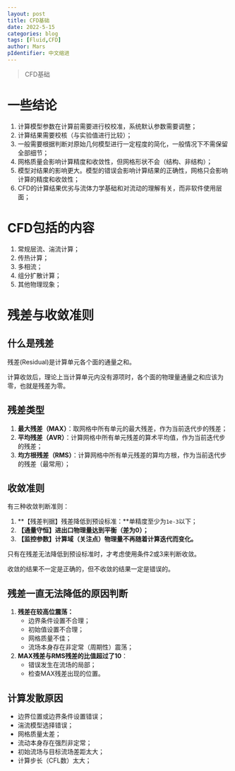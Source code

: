```yaml
---
layout: post
title: CFD基础
date: 2022-5-15
categories: blog
tags: [Fluid,CFD]
author: Mars
pIdentifier: 中文缩进
---
```


> CFD基础

# 一些结论

1. 计算模型参数在计算前需要进行校校准，系统默认参数需要调整；
2. 计算结果需要校核（与实验值进行比较）；
3. 一般需要根据判断对原始几何模型进行一定程度的简化，一般情况下不需保留全部细节；
4. 网格质量会影响计算精度和收敛性，但网格形状不会（结构、非结构）；
5. 模型对结果的影响更大。模型的错误会影响计算结果的正确性，网格只会影响计算的精度和收敛性；
6. CFD的计算结果优劣与流体力学基础和对流动的理解有关，而非软件使用层面；

# CFD包括的内容

1. 常规层流、湍流计算；
2. 传热计算；
3. 多相流；
4. 组分扩散计算；
5. 其他物理现象；

# 残差与收敛准则
## 什么是残差

残差(Residual)是计算单元各个面的通量之和。

计算收敛后，理论上当计算单元内没有源项时，各个面的物理量通量之和应该为零，也就是残差为零。

## 残差类型

1. **最大残差（MAX）**：取网格中所有单元的最大残差，作为当前迭代步的残差；
2. **平均残差（AVR）**：计算网格中所有单元残差的算术平均值，作为当前迭代步的残差；
3. **均方根残差（RMS）**：计算网格中所有单元残差的算均方根，作为当前迭代步的残差（最常用）；

## 收敛准则

有三种收敛判断准则：

1. **【残差判据】残差降低到预设标准：**单精度至少为`1e-3`以下；
2. **【通量守恒】进出口物理量达到平衡（差为0）；**
3. **【监控参数】计算域（关注点）物理量不再随着计算迭代而变化。**

只有在残差无法降低到预设标准时，才考虑使用条件2或3来判断收敛。

收敛的结果不一定是正确的，但不收敛的结果一定是错误的。

## 残差一直无法降低的原因判断

1. **残差在较高位震荡：** 
   - 边界条件设置不合理；
   - 初始值设置不合理；
   - 网格质量不佳；
   - 流场本身存在非定常（周期性）震荡；
2. **MAX残差与RMS残差的比值超过了10**：
   - 错误发生在流场的局部；
   - 检查MAX残差出现的位置。

## 计算发散原因

- 边界位置或边界条件设置错误；
- 湍流模型选择错误；
- 网格质量太差；
- 流动本身存在强烈非定常；
- 初始流场与目标流场差距太大；
- 计算步长（CFL数）太大；




